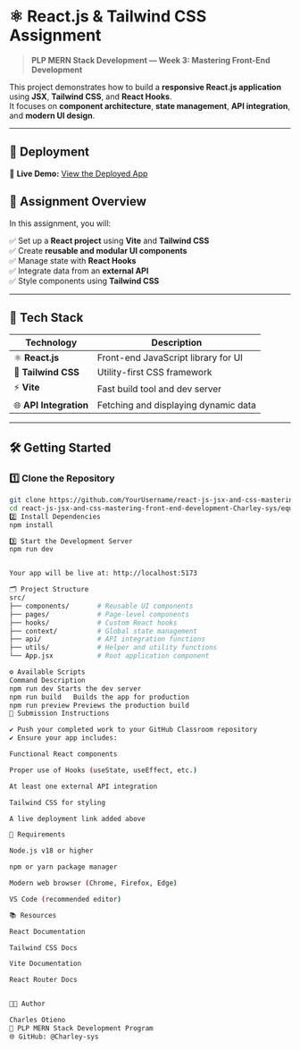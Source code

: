 # ⚛️ React.js & Tailwind CSS Assignment  

> **PLP MERN Stack Development — Week 3: Mastering Front-End Development**

This project demonstrates how to build a **responsive React.js application** using **JSX**, **Tailwind CSS**, and **React Hooks**.  
It focuses on **component architecture**, **state management**, **API integration**, and **modern UI design**.

---

## 🚀 **Deployment**

🔗 **Live Demo:** [View the Deployed App](https://y-65hyhbryb-charles-otienos-projects-7eea7a88.vercel.app )



## 🧭 **Assignment Overview**

In this assignment, you will:

✅ Set up a **React project** using **Vite** and **Tailwind CSS**  
✅ Create **reusable and modular UI components**  
✅ Manage state with **React Hooks**  
✅ Integrate data from an **external API**  
✅ Style components using **Tailwind CSS**

---

## 🧰 **Tech Stack**

| Technology | Description |
|-------------|--------------|
| ⚛️ **React.js** | Front-end JavaScript library for UI |
| 💨 **Tailwind CSS** | Utility-first CSS framework |
| ⚡ **Vite** | Fast build tool and dev server |
| 🌐 **API Integration** | Fetching and displaying dynamic data |

---

## 🛠️ **Getting Started**

### 1️⃣ Clone the Repository
```bash
git clone https://github.com/YourUsername/react-js-jsx-and-css-mastering-front-end-development-Charley-sys.git
cd react-js-jsx-and-css-mastering-front-end-development-Charley-sys/equipment-manager
2️⃣ Install Dependencies
npm install

3️⃣ Start the Development Server
npm run dev


Your app will be live at: http://localhost:5173

🗂️ Project Structure
src/
├── components/       # Reusable UI components
├── pages/            # Page-level components
├── hooks/            # Custom React hooks
├── context/          # Global state management
├── api/              # API integration functions
├── utils/            # Helper and utility functions
└── App.jsx           # Root application component

⚙️ Available Scripts
Command	Description
npm run dev	Starts the dev server
npm run build	Builds the app for production
npm run preview	Previews the production build
🧾 Submission Instructions

✔️ Push your completed work to your GitHub Classroom repository
✔️ Ensure your app includes:

Functional React components

Proper use of Hooks (useState, useEffect, etc.)

At least one external API integration

Tailwind CSS for styling

A live deployment link added above

🧱 Requirements

Node.js v18 or higher

npm or yarn package manager

Modern web browser (Chrome, Firefox, Edge)

VS Code (recommended editor)

📚 Resources

React Documentation

Tailwind CSS Docs

Vite Documentation

React Router Docs


👨‍💻 Author

Charles Otieno
📘 PLP MERN Stack Development Program
🌐 GitHub: @Charley-sys
